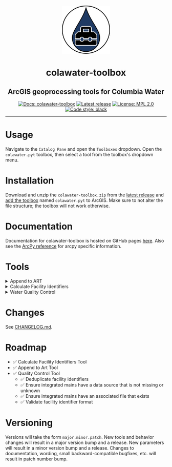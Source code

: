 ﻿<p align="center">
<a href="https://sfx86.github.io/colawater-toolbox/"><img alt="colawater-toolbox logo: a black-outlined white circle with a clip-art black toolbox on a purple raindrop" src="./docs/source/_static/logo.png"></a>
</p>
<h1 align="center">colawater-toolbox</h1>
<h2 align="center">ArcGIS geoprocessing tools for Columbia Water</h2>
<p align="center">
<a href="https://sfx86.github.io/colawater-toolbox/"><img alt="Docs: colawater-toolbox" src="https://img.shields.io/badge/docs-colawater--toolbox-purple"></a>
<a href="https://github.com/sfx86/colawater-toolbox/releases/"><img alt="Latest release" src="https://img.shields.io/github/v/release/sfx86/colawater-toolbox"></a>
<a href="https://opensource.org/licenses/MPL-2.0"><img alt="License: MPL 2.0" src="https://img.shields.io/badge/license-MPL_2.0-brightgreen"></a>
<a href="https://github.com/psf/black"><img alt="Code style: black" src="https://img.shields.io/badge/code%20style-black-000000"></a>
</p>

---

# Usage

Navigate to the `Catalog Pane` and open the `Toolboxes` dropdown.
Open the `colawater.pyt` toolbox, then select a tool from the toolbox's dropdown menu.

# Installation

Download and unzip the `colawater-toolbox.zip` from the [latest release][releases]
and [add the toolbox][add-a-toolbox] named `colawater.pyt` to ArcGIS. 
Make sure to not alter the file structure; the toolbox will not work otherwise.

# Documentation

Documentation for colawater-toolbox is hosted on GitHub pages [here][docs].
Also see the [ArcPy reference][arcpy-reference] for arcpy specific information.

# Tools

<details>
<summary>Append to ART</summary>
Appends new water mains to the Asset Reference Drawing Table using this
field mapping:

| Source      | ART Destination    |
|-------------|--------------------|
| city_file   | FILELOCATIONCITY   |
| DATASOURCE  | DRAWINGTYPE        |
| INSTALLDATE | DRAWINGDATE        |
| FACILIITYID | ASSETFACILITYID    |
| COMMENTS    | SCANNAME           |
| cw2020_file | FILELOCATIONCW2020 |
</details>

<details>
<summary>Calculate Facility Identifiers</summary>
Automatically calculate the facility identifier fields according to the below table:

| Layer          | Facility ID | Facility ID Index |
|----------------|-------------|-------------------|
| Casings        | ✅          | ✅                |
| Control Valves | ✅          | ✅                |
| Fittings       | ✅          | ✅                |
| Hydrants       | ✅          | ✅                |
| Service Lines  | ✅          | ❌                |
| Structures     | ✅          | ❌                |
| System Valves  | ✅          | ❌                |
| Water Mains    | ✅          | ✅                |
</details>

<details>
<summary>Water Quality Control</summary>
Available quality control checks:

* Check if the associated file exists for all integrated water mains 
* Check if the data source is set and not unknown for all integrated water mains 
* Find duplicate facility identifiers
* Find incorrectly formatted facility identifiers 
</details>

# Changes

See [CHANGELOG.md][changelog].

# Roadmap

* ✅ Calculate Facility Identifiers Tool
* ✅ Append to Art Tool
* ✅ Quality Control Tool
    * ✅ Deduplicate facility identifiers
    * ✅ Ensure integrated mains have a data source that is not missing or unknown 
    * ✅ Ensure integrated mains have an associated file that exists
    * ✅ Validate facility identifier format

# Versioning

Versions will take the form `major.minor.patch`.
New tools and behavior changes will result in a major version bump and a release.
New parameters will result in a minor version bump and a release.
Changes to documentation, wording, small backward-compatible bugfixes, etc. will result in patch number bump.

[add-a-toolbox]: https://pro.arcgis.com/en/pro-app/latest/help/projects/connect-to-a-toolbox.htm
[arcpy-reference]: https://pro.arcgis.com/en/pro-app/latest/arcpy/main/arcgis-pro-arcpy-reference.htm
[changelog]: https://github.com/sfx86/colawater-toolbox/blob/main/CHANGELOG.md
[releases]: https://github.com/sfx86/colawater-toolbox/releases/latest
[docs]: https://sfx86.github.io/colawater-toolbox
